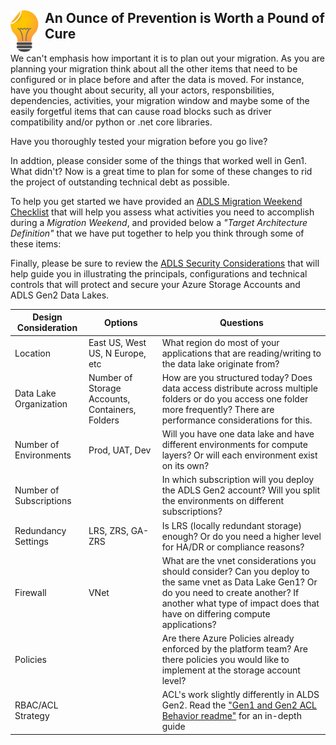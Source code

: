 ## <img src="../Assets/images/Asset268.png" alt="ADLS Migrations - Plan and Test" style="float: left; margin-right: 10px;" width="45px" />An Ounce of Prevention is Worth a Pound of Cure

We can't emphasis how important it is to plan out your migration. As you are planning your migration think about all the other items that need to be configured or in place before and after the data is moved. For instance, have you thought about security, all your actors, responsbilities, dependencies, activities, your migration window and maybe some of the easily forgetful items that can cause road blocks such as driver compatibility and/or python or .net core libraries.

Have you thoroughly tested your migration before you go live? 

In addtion, please consider some of the things that worked well in Gen1. What didn't? Now is a great time to plan for some of these changes to rid the project of outstanding technical debt as possible. 

To help you get started we have provided an [ADLS Migration Weekend Checklist](https://github.com/Azure/adlsgen1togen2migration/blob/main/2-Plan/ADLSMigrationWeekendChecklist.md) that will help you assess what activities you need to accomplish during a *Migration Weekend*, and provided below a *"Target Architecture Definition"* that we have put together to help you think through some of these items:

Finally, please be sure to review the [ADLS Security Considerations](https://github.com/Azure/adlsgen1togen2migration/blob/main/2-Plan/ADLSSecurityConsiderations.md) that will help guide you in illustrating the principals, configurations and technical controls that will protect and secure your Azure Storage Accounts and ADLS Gen2 Data Lakes.

|Design Consideration  |Options  |Questions  |
|---------|---------|---------|
|Location               |East US, West US, N Europe, etc                  | What region do most of your applications that are reading/writing to the data lake originate from?                         |
|Data Lake Organization  |Number of Storage Accounts, Containers, Folders | How are you structured today? Does data access distribute across multiple folders or do you access one folder more frequently? There are performance considerations for this. |
|Number of Environments  | Prod, UAT, Dev                                 | Will you have one data lake and have different environments for compute layers? Or will each environment exist on its own? |
|Number of Subscriptions |                                                | In which subscription will you deploy the ADLS Gen2 account? Will you split the environments on different subscriptions?   |
|Redundancy Settings     |LRS, ZRS, GA-ZRS                                | Is LRS (locally redundant storage) enough? Or do you need a higher level for HA/DR or compliance reasons?                  |
|Firewall                | VNet                                           | What are the vnet considerations you should consider? Can you deploy to the same vnet as Data Lake Gen1? Or do you need to create another? If another what type of impact does that have on differing compute applications?           |
|Policies                |                                                | Are there Azure Policies already enforced by the platform team? Are there policies you would like to implement at the storage account level?         |
|RBAC/ACL Strategy       |                                                | ACL's work slightly differently in ALDS Gen2. Read the ["Gen1 and Gen2 ACL Behavior readme"](https://github.com/Azure/adlsgen1togen2migration/tree/main/1-Assess/ADLS%20Gen1%20and%20Gen2%20ACL%20Behavior) for an in-depth guide |